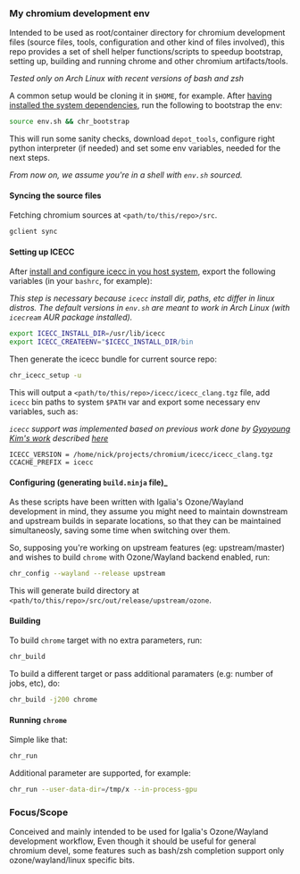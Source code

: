 ### My chromium development env

Intended to be used as root/container directory for chromium development files
(source files, tools, configuration and other kind of files involved), this repo
provides a set of shell helper functions/scripts to speedup bootstrap, setting up,
building and running chrome and other chromium artifacts/tools.

*Tested only on Arch Linux with recent versions of bash and zsh*

A common setup would be cloning it in `$HOME`, for example. After
[having installed the system dependencies](https://chromium.googlesource.com/chromium/src/+/master/docs/linux_build_instructions.md#Install-additional-build-dependencies), run the following to bootstrap the env:

```sh
source env.sh && chr_bootstrap
```
This will run some sanity checks, download `depot_tools`, configure right python
interpreter (if needed) and set some env variables, needed for the next steps.

*From now on, we assume you're in a shell with `env.sh` sourced.*

#### Syncing the source files

Fetching chromium sources at `<path/to/this/repo>/src`.

```sh
gclient sync
```

#### Setting up ICECC

After [install and configure icecc in you host system](
https://github.com/icecc/icecream/blob/master/README.md#installation), export
the following variables (in your `bashrc`, for example):

*This step is necessary because `icecc` install dir, paths, etc differ in linux
distros. The default versions in `env.sh` are meant to work in Arch Linux (with
`icecream` AUR package installed).*

```sh
export ICECC_INSTALL_DIR=/usr/lib/icecc
export ICECC_CREATEENV="$ICECC_INSTALL_DIR/bin
```

Then generate the icecc bundle for current source repo:

```sh
chr_icecc_setup -u
```

This will output a `<path/to/this/repo>/icecc/icecc_clang.tgz` file, add `icecc`
bin paths to system `$PATH` var and export some necessary env variables, such as:

*`icecc` support was implemented based on previous work done by [Gyoyoung Kim's work](
https://github.com/Gyuyoung/ChromiumBuild) described [here](
https://blogs.igalia.com/gyuyoung/2018/01/11/share-my-experience-to-build-chromium-with-icecc/)*

```
ICECC_VERSION = /home/nick/projects/chromium/icecc/icecc_clang.tgz
CCACHE_PREFIX = icecc
```

#### Configuring (generating `build.ninja` file)_

As these scripts have been written with Igalia's Ozone/Wayland development
in mind, they assume you might need to maintain downstream and upstream builds
in separate locations, so that they can be maintained simultaneosly, saving some
time when switching over them.

So, supposing you're working on upstream features (eg: upstream/master) and wishes
to build `chrome` with Ozone/Wayland backend enabled, run:

```sh
chr_config --wayland --release upstream
```
This will generate build directory at `<path/to/this/repo>/src/out/release/upstream/ozone`.

#### Building

To build `chrome` target with no extra parameters, run:

```sh
chr_build
```
To build a different target or pass additional paramaters (e.g: number of jobs, etc), do:

```sh
chr_build -j200 chrome
```

#### Running `chrome`

Simple like that:

```sh
chr_run
```

Additional parameter are supported, for example:

```sh
chr_run --user-data-dir=/tmp/x --in-process-gpu
```

### Focus/Scope

Conceived and mainly intended to be used for Igalia's Ozone/Wayland development
workflow, Even though it should be useful for general chromium devel, some features
such as bash/zsh completion support only ozone/wayland/linux specific bits.

